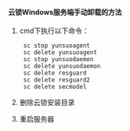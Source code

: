 #### 云锁Windows服务端手动卸载的方法

1. cmd下执行以下命令： 

        sc stop yunsuoagent
        sc delete yunsuoagent
        sc stop yunsuodaemon
        sc delete yunsuodaemon
        sc delete resguard
        sc delete resguard2
        sc delete secmodel

2. 删除云锁安装目录

3. 重启服务器